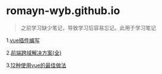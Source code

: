 # romayn-wyb.github.io
> 之前学习缺少笔记，导致学习后容易忘记。此用于学习笔记

1.[vue插件编写](https://github.com/romayn-wyb/romayn-wyb.github.io/issues/1)

2.[前端跨域解决方案(全)](https://github.com/romayn-wyb/romayn-wyb.github.io/issues/2)

3.[12种使用vue的最佳做法](https://github.com/romayn-wyb/romayn-wyb.github.io/issues/4)
